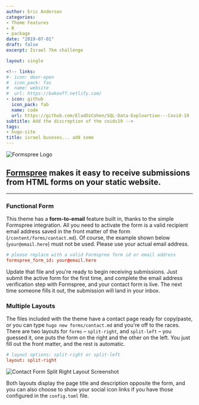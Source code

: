 ```yaml
---
author: Eric Anderson
categories:
- Theme Features
- R
- package
date: "2019-07-01"
draft: false
excerpt: Israel 7km challenge

layout: single

<!-- links:
#- icon: door-open
#  icon_pack: fas
#  name: website
#  url: https://bakeoff.netlify.com/ 
- icon: github
  icon_pack: fab
  name: code
  url: https://github.com/EladOzCohen/SQL-Data-Exploartion---Covid-19
subtitle: Add the discreption of the coidv19 -->
tags:
- hugo-site
title: israel buseses... add some
---
```


![Formspree Logo](featured.png)

## [Formspree](https://formspree.io) makes it easy to receive submissions from HTML forms on your static website.

---

### Functional Form

This theme has a **form-to-email** feature built in, thanks to the simple Formspree integration. All you need to activate the form is a valid recipient email address saved in the front matter of the form
(`/content/forms/contact.md`). Of course, the example shown below (`your@email.here`) must not be used. Please use your actual email address.

```toml
# please replace with a valid Formspree form id or email address
formspree_form_id: your@email.here
```

Update that file and you're ready to begin receiving submissions. Just submit
the active form for the first time, and complete the email address verification
step with Formspree, and your contact form is live. The next time someone
fills it out, the submission will land in your inbox.

### Multiple Layouts

The files included with the theme have a contact page ready for copy/paste, or
you can type `hugo new forms/contact.md` and you're off to the races. There are two
layouts for `forms` – `split-right`, and `split-left` – you guessed it, one puts
the form on the right and the other on the left. You just fill out the front
matter, and the rest is automatic.

```toml
# layout options: split-right or split-left
layout: split-right
```

![Contact Form Split Right Layout Screenshot](built-in-contact-form-screenshot.png)

Both layouts display the page title and description opposite the form, and you
can also choose to show your social icon links if you have those configured in
the `config.toml` file.
